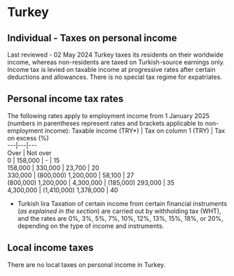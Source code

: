 # Turkey
## Individual - Taxes on personal income
Last reviewed - 02 May 2024
Turkey taxes its residents on their worldwide income, whereas non-residents are taxed on Turkish-source earnings only. Income tax is levied on taxable income at progressive rates after certain deductions and allowances.
There is no special tax regime for expatriates.
## Personal income tax rates
The following rates apply to employment income from 1 January 2025 (numbers in parentheses represent rates and brackets applicable to non-employment income):
Taxable income (TRY*) | Tax on column 1 (TRY) | Tax on excess (%)  
---|---|---  
Over | Not over  
0 | 158,000 | - | 15  
158,000 | 330,000 | 23,700 | 20  
330,000 | (800,000) 1,200,000 | 58,100 | 27  
(800,000) 1,200,000 | 4,300,000 | (185,000) 293,000 | 35  
4,300,000 | (1,410,000) 1,378,000 | 40  
* Turkish lira
Taxation of certain income from certain financial instruments (_as explained in the_ _section_) are carried out by withholding tax (WHT), and the rates are 0%, 3%, 5%, 7%, 10%, 12%, 13%, 15%, 18%, or 20%, depending on the type of income and instruments.
## Local income taxes
There are no local taxes on personal income in Turkey.
